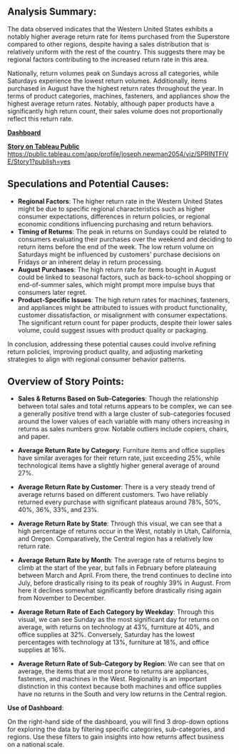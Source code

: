 ## Analysis Summary:

The data observed indicates that the Western United States exhibits a notably higher average return rate for items purchased from the Superstore compared to other regions, despite having a sales distribution that is relatively uniform with the rest of the country. This suggests there may be regional factors contributing to the increased return rate in this area.

Nationally, return volumes peak on Sundays across all categories, while Saturdays experience the lowest return volumes. Additionally, items purchased in August have the highest return rates throughout the year. In terms of product categories, machines, fasteners, and appliances show the highest average return rates. Notably, although paper products have a significantly high return count, their sales volume does not proportionally reflect this return rate.

**[Dashboard](https://public.tableau.com/app/profile/joseph.newman2054/viz/SPRINTFIVEDash/Dashboard1?publish=yes)**

**[Story on Tableau Public](https://public.tableau.com/app/profile/joseph.newman2054/viz/SPRINTFIVE/Story1?publish=yes)**
https://public.tableau.com/app/profile/joseph.newman2054/viz/SPRINTFIVE/Story1?publish=yes

## Speculations and Potential Causes:

* **Regional Factors**: The higher return rate in the Western United States might be due to specific regional characteristics such as higher consumer expectations, differences in return policies, or regional economic conditions influencing purchasing and return behaviors.
* **Timing of Returns**: The peak in returns on Sundays could be related to consumers evaluating their purchases over the weekend and deciding to return items before the end of the week. The low return volume on Saturdays might be influenced by customers' purchase decisions on Fridays or an inherent delay in return processing.
* **August Purchases**: The high return rate for items bought in August could be linked to seasonal factors, such as back-to-school shopping or end-of-summer sales, which might prompt more impulse buys that consumers later regret.
* **Product-Specific Issues**: The high return rates for machines, fasteners, and appliances might be attributed to issues with product functionality, customer dissatisfaction, or misalignment with consumer expectations. The significant return count for paper products, despite their lower sales volume, could suggest issues with product quality or packaging.

In conclusion, addressing these potential causes could involve refining return policies, improving product quality, and adjusting marketing strategies to align with regional consumer behavior patterns.

## Overview of Story Points:

* **Sales & Returns Based on Sub-Categories**: Though the relationship between total sales and total returns appears to be complex, we can see a generally positive trend with a large cluster of sub-categories focused around the lower values of each variable with many others increasing in returns as sales numbers grow. Notable outliers include copiers, chairs, and paper.

* **Average Return Rate by Category**: Furniture items and office supplies have similar averages for their return rate, just exceeding 25%, while technological items have a slightly higher general average of around 27%.

* **Average Return Rate by Customer**: There is a very steady trend of average returns based on different customers. Two have reliably returned every purchase with significant plateaus around 78%, 50%, 40%, 36%, 33%, and 23%.

* **Average Return Rate by State**: Through this visual, we can see that a high percentage of returns occur in the West, notably in Utah, California, and Oregon. Comparatively, the Central region has a relatively low return rate.

* **Average Return Rate by Month**: The average rate of returns begins to climb at the start of the year, but falls in February before plateauing between March and April. From there, the trend continues to decline into July, before drastically rising to its peak of roughly 39% in August. From here it declines somewhat significantly before drastically rising again from November to December.

* **Average Return Rate of Each Category by Weekday**: Through this visual, we can see Sunday as the most significant day for returns on average, with returns on technology at 43%, furniture at 40%, and office supplies at 32%. Conversely, Saturday has the lowest percentages with technology at 13%, furniture at 18%, and office supplies at 16%.

* **Average Return Rate of Sub-Category by Region**: We can see that on average, the items that are most prone to returns are appliances, fasteners, and machines in the West. Regionality is an important distinction in this context because both machines and office supplies have no returns in the South and very low returns in the Central region. 


**Use of Dashboard**:

On the right-hand side of the dashboard, you will find 3 drop-down options for exploring the data by filtering specific categories, sub-categories, and regions. Use these filters to gain insights into how returns affect business on a national scale.
